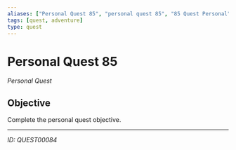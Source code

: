 ```yaml
---
aliases: ["Personal Quest 85", "personal quest 85", "85 Quest Personal"]
tags: [quest, adventure]
type: quest
---
```


# Personal Quest 85

*Personal Quest*

## Objective
Complete the personal quest objective.

---
*ID: QUEST00084*